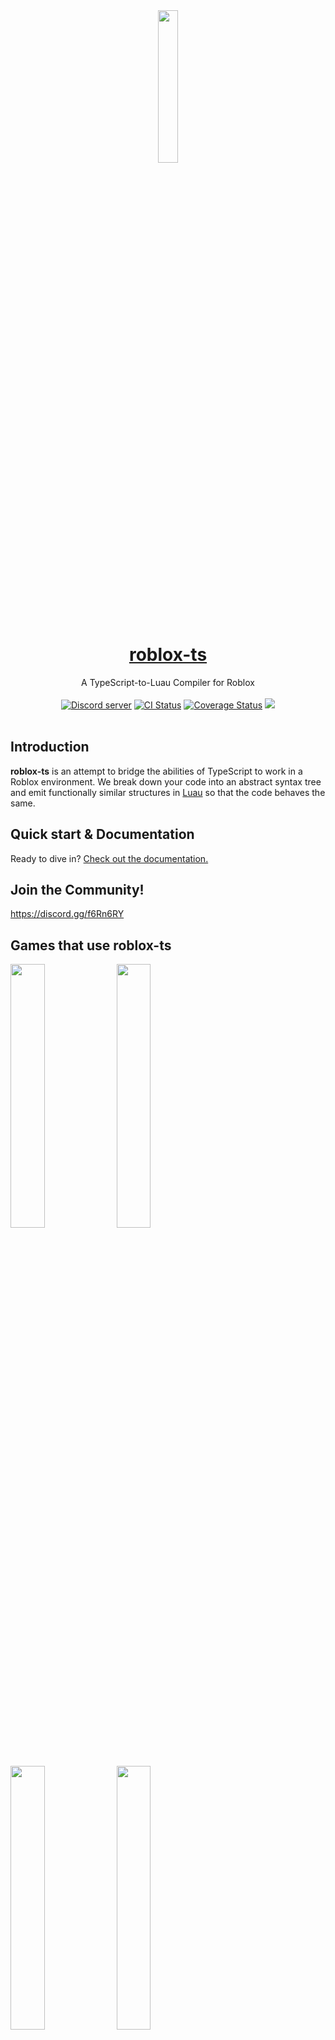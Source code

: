 <div align="center"><img width=25% src="https://i.imgur.com/yCjHmng.png"></div>
<h1 align="center"><a href="https://roblox-ts.com">roblox-ts</a></h1>
<div align="center">A TypeScript-to-Luau Compiler for Roblox</div>
<br>
<div align="center">
	<a href="https://discord.gg/f6Rn6RY"><img src="https://discordapp.com/api/guilds/476080952636997633/embed.png" alt="Discord server" /></a>
	<a href="https://github.com/roblox-ts/roblox-ts/actions"><img src="https://github.com/roblox-ts/roblox-ts/workflows/CI/badge.svg" alt="CI Status" /></a>
	<a href="https://coveralls.io/github/roblox-ts/roblox-ts?branch=master"><img src="https://coveralls.io/repos/github/roblox-ts/roblox-ts/badge.svg?branch=master" alt="Coverage Status" /></a>
	<a href="https://www.npmjs.com/package/roblox-ts"><img src="https://badge.fury.io/js/roblox-ts.svg"></a>
</div>
<div>&nbsp;</div>

## Introduction

**roblox-ts** is an attempt to bridge the abilities of TypeScript to work in a Roblox environment. We break down your code into an abstract syntax tree and emit functionally similar structures in [Luau](https://luau-lang.org/) so that the code behaves the same.

## Quick start & Documentation

Ready to dive in? [Check out the documentation.](https://roblox-ts.com/docs)

## Join the Community!

https://discord.gg/f6Rn6RY

## Games that use roblox-ts

<a href="https://www.roblox.com/games/6872265039" target="_blank"><img width=32.9% src="https://i.imgur.com/S2x5isG.png"></a><!-- 2.2B -->
<a href="https://www.roblox.com/games/4872321990" target="_blank"><img width=32.9% src="https://i.imgur.com/pkuQfdG.png"></a><!-- 1.5B -->
<a href="https://www.roblox.com/games/3759927663" target="_blank"><img width=32.9% src="https://i.imgur.com/OAmrsuz.png"></a><!-- 191.2M -->
<a href="https://www.roblox.com/games/841531820" target="_blank"><img width=32.9% src="https://i.imgur.com/KFUgqsV.png"></a><!-- 26.0M -->
<a href="https://www.roblox.com/games/5414779423" target="_blank"><img width=32.9% src="https://i.imgur.com/5GTAGqt.png"></a><!-- 18.7M -->
<a href="https://www.roblox.com/games/3837841034" target="_blank"><img width=32.9% src="https://i.imgur.com/nffggbO.png"></a><!-- 3.7M -->
<a href="https://www.roblox.com/games/2184151436" target="_blank"><img width=32.9% src="https://i.imgur.com/JSFPTA0.png"></a><!-- 2.0M -->
<a href="https://www.roblox.com/games/8542259458" target="_blank"><img width=32.9% src="https://i.imgur.com/n6fMYfz.jpeg"></a><!-- 1.4M -->
